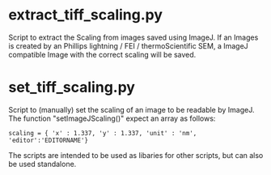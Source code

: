 # extract_tiff_scaling.py
Script to extract the Scaling from images saved using ImageJ. If an Images is created by an Phillips lightning / FEI / thermoScientific SEM, a ImageJ compatible Image with the correct scaling will be saved.

# set_tiff_scaling.py
Script to (manually) set the scaling of an image to be readable by ImageJ.
The function "setImageJScaling()" expect an array as follows:

```
scaling = { 'x' : 1.337, 'y' : 1.337, 'unit' : 'nm', 'editor':'EDITORNAME'}
```

The scripts are intended to be used as libaries for other scripts, but can also be used standalone.